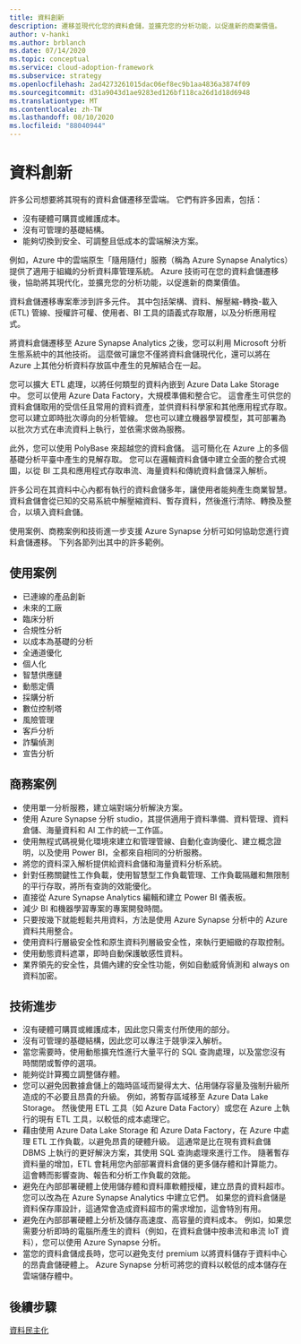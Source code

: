 ```yaml
---
title: 資料創新
description: 遷移並現代化您的資料倉儲，並擴充您的分析功能，以促進新的商業價值。
author: v-hanki
ms.author: brblanch
ms.date: 07/14/2020
ms.topic: conceptual
ms.service: cloud-adoption-framework
ms.subservice: strategy
ms.openlocfilehash: 2ad4273261015dac06ef8ec9b1aa4836a3874f09
ms.sourcegitcommit: d31a9043d1ae9283ed126bf118ca26d1d18d6948
ms.translationtype: MT
ms.contentlocale: zh-TW
ms.lasthandoff: 08/10/2020
ms.locfileid: "88040944"
---
```

# <a name="data-innovations"></a>資料創新

許多公司想要將其現有的資料倉儲遷移至雲端。 它們有許多因素，包括：

- 沒有硬體可購買或維護成本。
- 沒有可管理的基礎結構。
- 能夠切換到安全、可調整且低成本的雲端解決方案。

例如，Azure 中的雲端原生「隨用隨付」服務（稱為 Azure Synapse Analytics）提供了適用于組織的分析資料庫管理系統。 Azure 技術可在您的資料倉儲遷移後，協助將其現代化，並擴充您的分析功能，以促進新的商業價值。

資料倉儲遷移專案牽涉到許多元件。 其中包括架構、資料、解壓縮-轉換-載入 (ETL) 管線、授權許可權、使用者、BI 工具的語義式存取層，以及分析應用程式。

將資料倉儲遷移至 Azure Synapse Analytics 之後，您可以利用 Microsoft 分析生態系統中的其他技術。 這麼做可讓您不僅將資料倉儲現代化，還可以將在 Azure 上其他分析資料存放區中產生的見解結合在一起。

您可以擴大 ETL 處理，以將任何類型的資料內嵌到 Azure Data Lake Storage 中。 您可以使用 Azure Data Factory，大規模準備和整合它。 這會產生可供您的資料倉儲取用的受信任且常用的資料資產，並供資料科學家和其他應用程式存取。 您可以建立即時批次導向的分析管線。 您也可以建立機器學習模型，其可部署為以批次方式在串流資料上執行，並依需求做為服務。

此外，您可以使用 PolyBase 來超越您的資料倉儲。 這可簡化在 Azure 上的多個基礎分析平臺中產生的見解存取。 您可以在邏輯資料倉儲中建立全面的整合式視圖，以從 BI 工具和應用程式存取串流、海量資料和傳統資料倉儲深入解析。

許多公司在其資料中心內都有執行的資料倉儲多年，讓使用者能夠產生商業智慧。 資料倉儲會從已知的交易系統中解壓縮資料、暫存資料，然後進行清除、轉換及整合，以填入資料倉儲。

使用案例、商務案例和技術進一步支援 Azure Synapse 分析可如何協助您進行資料倉儲遷移。 下列各節列出其中的許多範例。

## <a name="use-cases"></a>使用案例

- 已連線的產品創新
- 未來的工廠
- 臨床分析
- 合規性分析
- 以成本為基礎的分析
- 全通道優化
- 個人化
- 智慧供應鏈
- 動態定價
- 採購分析
- 數位控制塔
- 風險管理
- 客戶分析
- 詐騙偵測
- 宣告分析

## <a name="business-cases"></a>商務案例

- 使用單一分析服務，建立端對端分析解決方案。
- 使用 Azure Synapse 分析 studio，其提供適用于資料準備、資料管理、資料倉儲、海量資料和 AI 工作的統一工作區。
- 使用無程式碼視覺化環境來建立和管理管線、自動化查詢優化、建立概念證明，以及使用 Power BI，全都來自相同的分析服務。
- 將您的資料深入解析提供給資料倉儲和海量資料分析系統。
- 針對任務關鍵性工作負載，使用智慧型工作負載管理、工作負載隔離和無限制的平行存取，將所有查詢的效能優化。
- 直接從 Azure Synapse Analytics 編輯和建立 Power BI 儀表板。
- 減少 BI 和機器學習專案的專案開發時間。
- 只要按幾下就能輕鬆共用資料，方法是使用 Azure Synapse 分析中的 Azure 資料共用整合。
- 使用資料行層級安全性和原生資料列層級安全性，來執行更細緻的存取控制。
- 使用動態資料遮罩，即時自動保護敏感性資料。
- 業界領先的安全性，具備內建的安全性功能，例如自動威脅偵測和 always on 資料加密。

## <a name="technology-advances"></a>技術進步

- 沒有硬體可購買或維護成本，因此您只需支付所使用的部分。
- 沒有可管理的基礎結構，因此您可以專注于競爭深入解析。
- 當您需要時，使用動態擴充性進行大量平行的 SQL 查詢處理，以及當您沒有時關閉或暫停的選項。
- 能夠從計算獨立調整儲存體。
- 您可以避免因數據倉儲上的臨時區域而變得太大、佔用儲存容量及強制升級所造成的不必要且昂貴的升級。 例如，將暫存區域移至 Azure Data Lake Storage。 然後使用 ETL 工具（如 Azure Data Factory）或您在 Azure 上執行的現有 ETL 工具，以較低的成本處理它。
- 藉由使用 Azure Data Lake Storage 和 Azure Data Factory，在 Azure 中處理 ETL 工作負載，以避免昂貴的硬體升級。 這通常是比在現有資料倉儲 DBMS 上執行的更好解決方案，其使用 SQL 查詢處理來進行工作。 隨著暫存資料量的增加，ETL 會耗用您內部部署資料倉儲的更多儲存體和計算能力。 這會轉而影響查詢、報告和分析工作負載的效能。
- 避免在內部部署硬體上使用儲存體和資料庫軟體授權，建立昂貴的資料超市。 您可以改為在 Azure Synapse Analytics 中建立它們。 如果您的資料倉儲是資料保存庫設計，這通常會造成資料超市的需求增加，這會特別有用。
- 避免在內部部署硬體上分析及儲存高速度、高容量的資料成本。 例如，如果您需要分析即時的電腦所產生的資料（例如，在資料倉儲中按串流和串流 IoT 資料），您可以使用 Azure Synapse 分析。
- 當您的資料倉儲成長時，您可以避免支付 premium 以將資料儲存于資料中心的昂貴倉儲硬體上。 Azure Synapse 分析可將您的資料以較低的成本儲存在雲端儲存體中。
  
## <a name="next-steps"></a>後續步驟

<!-- TODO: More detail needed here. -->

[資料民主化](./data-democratization.md)
